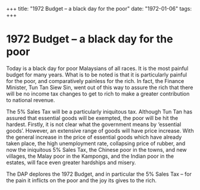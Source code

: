 +++ 
title: "1972 Budget – a black day for the poor"
date: "1972-01-06"
tags:
+++

# 1972 Budget – a black day for the poor

Today is a black day for poor Malaysians of all races. It is the most painful budget for many years. What is to be noted is that it is particularly painful for the poor, and comparatively painless for the rich. In fact, the Finance Minister, Tun Tan Siew Sin, went out of this way to assure the rich that there will be no income tax changes to get to rich to make a greater contribution to national revenue.</u>

The 5% Sales Tax will be a particularly iniquitous tax. Although Tun Tan has assured that essential goods will be exempted, the poor will be hit the hardest. Firstly, it is not clear what the government means by ‘essential goods’. However, an extensive range of goods will have price increase. With the general increase in the price of essential goods which have already taken place, the high unemployment rate, collapsing price of rubber, and now the iniquitous 5% Sales Tax, the Chinese poor in the towns, and new villages, the Malay poor in the Kampongs, and the Indian poor in the estates, will face even greater hardships and misery.

The DAP deplores the 1972 Budget, and in particular the 5% Sales Tax – for the pain it inflicts on the poor and the joy its gives to the rich.
 
